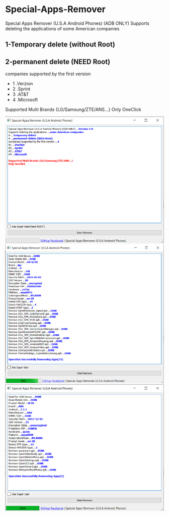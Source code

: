 # Special-Apps-Remover
Special Apps Remover (U.S.A Android Phones) (ADB ONLY) Supports deleting the applications of some American companies

## 1-Temporary delete (without Root)
## 2-permanent delete (NEED Root)
companies supported by the first version
- 1 .Verzion
- 2 .Sprint
- 3 .AT&T
- 4 .Microsoft

Supported Multi Brands {LG/Samsung/ZTE/ANS...}
Only OneClick

![Pic](https://raw.githubusercontent.com/Muhmmad-Almuhmmah/Special-Apps-Remover/main/images/0.png)
![Pic](https://raw.githubusercontent.com/Muhmmad-Almuhmmah/Special-Apps-Remover/main/images/1.png)
![Pic](https://raw.githubusercontent.com/Muhmmad-Almuhmmah/Special-Apps-Remover/main/images/2.png)
